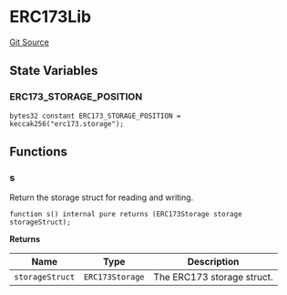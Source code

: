 # ERC173Lib
[Git Source](https://github.com/thrackle-io/rules-protocol/blob/4e5c0bf97c314267dd6acccac5053bfaa6859607/src/diamond/implementations/ERC173/ERC173Lib.sol)


## State Variables
### ERC173_STORAGE_POSITION

```solidity
bytes32 constant ERC173_STORAGE_POSITION = keccak256("erc173.storage");
```


## Functions
### s

Return the storage struct for reading and writing.


```solidity
function s() internal pure returns (ERC173Storage storage storageStruct);
```
**Returns**

|Name|Type|Description|
|----|----|-----------|
|`storageStruct`|`ERC173Storage`|The ERC173 storage struct.|



